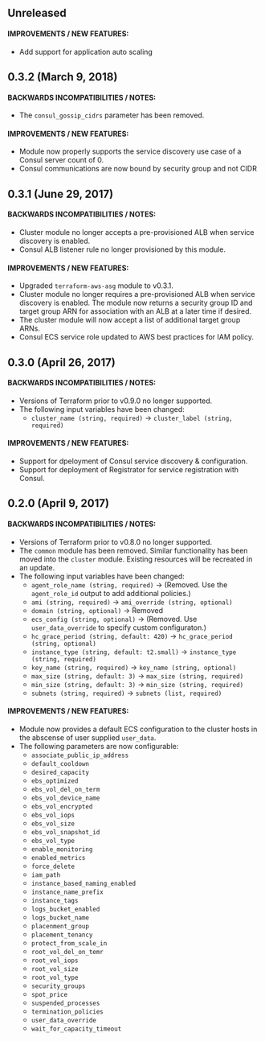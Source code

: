 ## Unreleased

#### IMPROVEMENTS / NEW FEATURES:
* Add support for application auto scaling

## 0.3.2 (March 9, 2018)

#### BACKWARDS INCOMPATIBILITIES / NOTES:
* The `consul_gossip_cidrs` parameter has been removed.

#### IMPROVEMENTS / NEW FEATURES:
* Module now properly supports the service discovery use case of a Consul server count of 0.
* Consul communications are now bound by security group and not CIDR

## 0.3.1 (June 29, 2017)

#### BACKWARDS INCOMPATIBILITIES / NOTES:
* Cluster module no longer accepts a pre-provisioned ALB when service discovery is enabled.
* Consul ALB listener rule no longer provisioned by this module.

#### IMPROVEMENTS / NEW FEATURES:
* Upgraded `terraform-aws-asg` module to v0.3.1.
* Cluster module no longer requires a pre-provisioned ALB when service discovery is enabled. The module now returns a security group ID and target group ARN for association with an ALB at a later time if desired.
* The cluster module will now accept a list of additional target group ARNs.
* Consul ECS service role updated to AWS best practices for IAM policy.

## 0.3.0 (April 26, 2017)

#### BACKWARDS INCOMPATIBILITIES / NOTES:
* Versions of Terraform prior to v0.9.0 no longer supported.
* The following input variables have been changed:
  * `cluster_name (string, required)` -> `cluster_label (string, required)`

#### IMPROVEMENTS / NEW FEATURES:
* Support for dpeloyment of Consul service discovery & configuration.
* Support for deployment of Registrator for service registration with Consul.

## 0.2.0 (April 9, 2017)

#### BACKWARDS INCOMPATIBILITIES / NOTES:
* Versions of Terraform prior to v0.8.0 no longer supported.
* The `common` module has been removed. Similar functionality has been moved into the `cluster` module. Existing resources will be recreated in an update.
* The following input variables have been changed:
  * `agent_role_name (string, required)` -> (Removed. Use the `agent_role_id` output to add additional policies.)
  * `ami (string, required)` -> `ami_override (string, optional)`
  * `domain (string, optional)` -> Removed
  * `ecs_config (string, optional)` -> (Removed. Use `user_data_override` to specify custom configuraton.)
  * `hc_grace_period (string, default: 420)` -> `hc_grace_period (string, optional)`
  * `instance_type (string, default: t2.small)` -> `instance_type (string, required)`
  * `key_name (string, required)` -> `key_name (string, optional)`
  * `max_size (string, default: 3)` -> `max_size (string, required)`
  * `min_size (string, default: 3)` -> `min_size (string, required)`
  * `subnets (string, required)` -> `subnets (list, required)`

#### IMPROVEMENTS / NEW FEATURES:
* Module now provides a default ECS configuration to the cluster hosts in the abscense of user supplied `user_data`.
* The following parameters are now configurable:
  * `associate_public_ip_address`
  * `default_cooldown`
  * `desired_capacity`
  * `ebs_optimized`
  * `ebs_vol_del_on_term`
  * `ebs_vol_device_name`
  * `ebs_vol_encrypted`
  * `ebs_vol_iops`
  * `ebs_vol_size`
  * `ebs_vol_snapshot_id`
  * `ebs_vol_type`
  * `enable_monitoring`
  * `enabled_metrics`
  * `force_delete`
  * `iam_path`
  * `instance_based_naming_enabled`
  * `instance_name_prefix`
  * `instance_tags`
  * `logs_bucket_enabled`
  * `logs_bucket_name`
  * `placenment_group`
  * `placement_tenancy`
  * `protect_from_scale_in`
  * `root_vol_del_on_temr`
  * `root_vol_iops`
  * `root_vol_size`
  * `root_vol_type`
  * `security_groups`
  * `spot_price`
  * `suspended_processes`
  * `termination_policies`
  * `user_data_override`
  * `wait_for_capacity_timeout`

